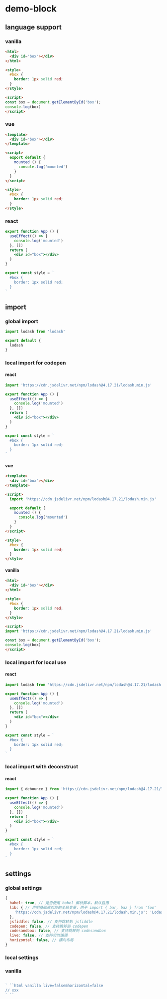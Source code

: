 # demo-block

## language support

### vanilla

```html
<html>
  <div id="box"></div>
</html>

<style>
  #box {
    border: 1px solid red;
  }
</style>

<script>
const box = document.getElementById('box');
console.log(box)
</script>
```

### vue

```html
<template>
  <div id="box"></div>
</template>

<script>
  export default {
    mounted () {
      console.log('mounted')
    }
  }
</script>

<style>
  #box {
    border: 1px solid red;
  }
</style>
```

### react

```jsx
export function App () {
  useEffect(() => {
    console.log('mounted')
  }, [])
  return (
    <div id="box"></div>
  )
}

export const style = `
  #box {
    border: 1px solid red;
  }
`
```

## import

### global import

```js title="scope.js"
import lodash from 'lodash'

export default {
  lodash
}
```

### local import for codepen

#### react

```jsx
import 'https://cdn.jsdelivr.net/npm/lodash@4.17.21/lodash.min.js'

export function App () {
  useEffect(() => {
    console.log('mounted')
  }, [])
  return (
    <div id="box"></div>
  )
}

export const style = `
  #box {
    border: 1px solid red;
  }
`
```

#### vue

```html
<template>
  <div id="box"></div>
</template>

<script>
  import 'https://cdn.jsdelivr.net/npm/lodash@4.17.21/lodash.min.js'

  export default {
    mounted () {
      console.log('mounted')
    }
  }
</script>

<style>
  #box {
    border: 1px solid red;
  }
</style>
```

#### vanilla

```html
<html>
  <div id="box"></div>
</html>

<style>
  #box {
    border: 1px solid red;
  }
</style>

<script>
import 'https://cdn.jsdelivr.net/npm/lodash@4.17.21/lodash.min.js'

const box = document.getElementById('box');
console.log(box)
</script>
```

### local import for local use

#### react

```jsx
import lodash from 'https://cdn.jsdelivr.net/npm/lodash@4.17.21/lodash.min.js'

export function App () {
  useEffect(() => {
    console.log('mounted')
  }, [])
  return (
    <div id="box"></div>
  )
}

export const style = `
  #box {
    border: 1px solid red;
  }
`
```

### local import with deconstruct

#### react

```jsx
import { debounce } from 'https://cdn.jsdelivr.net/npm/lodash@4.17.21/lodash.min.js'

export function App () {
  useEffect(() => {
    console.log('mounted')
  }, [])
  return (
    <div id="box"></div>
  )
}

export const style = `
  #box {
    border: 1px solid red;
  }
`
```

## settings

### global settings

```js
{
  babel: true, // 是否使用 babel 解析脚本，默认启用
  lib: { // 声明基础库对应的全局变量，用于 import { bar, baz } from 'foo'
    'https://cdn.jsdelivr.net/npm/lodash@4.17.21/lodash.min.js': 'Lodash'
  },
  jsfiddle: false, // 支持跳转到 jsfiddle
  codepen: false, // 支持跳转到 codepen
  codesandbox: false, // 支持跳转到 codesandbox
  live: false, // 支持实时编辑
  horizontal: false, // 横向布局
}
```

### local settings

### vanilla 

```js

` ``html vanilla live=false&horizontal=false
// xxx
` ``

```
